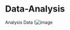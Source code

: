 # Data-Analysis
Analysis Data
!![image](https://user-images.githubusercontent.com/108745256/232253215-d982da60-b2fe-49d5-9d29-4c55f75327d9.png)
